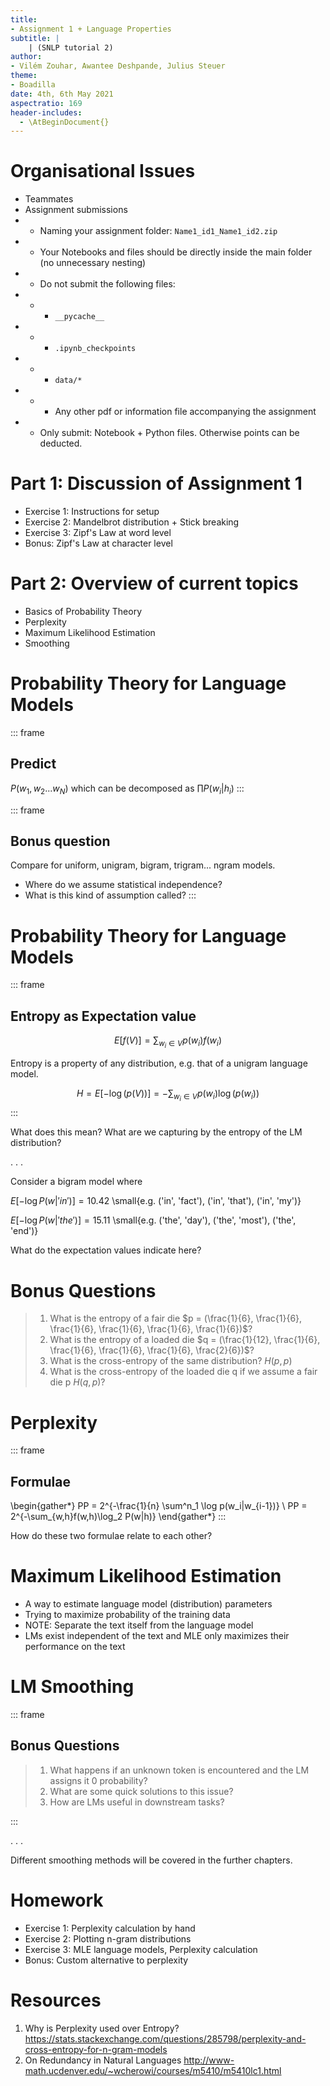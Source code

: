 ```yaml
---
title:
- Assignment 1 + Language Properties
subtitle: |
    | (SNLP tutorial 2)
author:
- Vilém Zouhar, Awantee Deshpande, Julius Steuer
theme:
- Boadilla
date: 4th, 6th May 2021
aspectratio: 169
header-includes:
  - \AtBeginDocument{}
---
```

# Organisational Issues
- Teammates 
- Assignment submissions
- - Naming your assignment folder: `Name1_id1_Name1_id2.zip`
- - Your Notebooks and files should be directly inside the main folder (no unnecessary nesting)
- - Do not submit the following files:
- - - `__pycache__`
- - - `.ipynb_checkpoints`
- - - `data/*`
- - - Any other pdf or information file accompanying the assignment
- - Only submit: Notebook + Python files. Otherwise points can be deducted.

# Part 1: Discussion of Assignment 1

- Exercise 1: Instructions for setup
- Exercise 2: Mandelbrot distribution + Stick breaking
- Exercise 3: Zipf's Law at word level
- Bonus: Zipf's Law at character level

# Part 2: Overview of current topics

- Basics of Probability Theory
- Perplexity
- Maximum Likelihood Estimation
- Smoothing

# Probability Theory for Language Models

::: frame
## Predict
$P(w_1, w_2 ... w_N)$ which can be decomposed as $\prod P(w_i|h_{i})$
::: 

::: frame
## Bonus question
Compare for uniform, unigram, bigram, trigram... ngram models.

- Where do we assume statistical independence?
- What is this kind of assumption called?
::: 

# Probability Theory for Language Models

::: frame
## Entropy as Expectation value
$$E[f(V)] = \sum_{w_i \in V} p(w_i)f(w_i)$$

Entropy is a property of any distribution, e.g. that of a unigram language model.

$$H = E[-\log(p(V))] = -\sum_{w_i \in V} p(w_i)\log(p(w_i))$$
::: 

What does this mean? What are we capturing by the entropy of the LM distribution?

. . .

Consider a bigram model where

$E[-\log P(w|'in')] = 10.42$ \small{e.g. ('in', 'fact'), ('in', 'that'), ('in', 'my')}

$E[-\log P(w|'the')] = 15.11$ \small{e.g. ('the', 'day'), ('the', 'most'), ('the', 'end')}

What do the expectation values indicate here?

# Bonus Questions

> 1. What is the entropy of a fair die $p = (\frac{1}{6}, \frac{1}{6}, \frac{1}{6}, \frac{1}{6}, \frac{1}{6}, \frac{1}{6})$?
> 2. What is the entropy of a loaded die $q = (\frac{1}{12}, \frac{1}{6}, \frac{1}{6}, \frac{1}{6}, \frac{1}{6}, \frac{2}{6})$?
> 3. What is the cross-entropy of the same distribution? $H(p, p)$
> 4. What is the cross-entropy of the loaded die q if we assume a fair die p $H(q, p)$?

# Perplexity

::: frame
## Formulae

\begin{gather*}
PP = 2^{-\frac{1}{n} \sum^n_1 \log p(w_i|w_{i-1})} \\
PP  = 2^{-\sum_{w,h}f(w,h)\log_2 P(w|h)}
\end{gather*}
::: 

How do these two formulae relate to each other?

# Maximum Likelihood Estimation

- A way to estimate language model (distribution) parameters
- Trying to maximize probability of the training data
- NOTE: Separate the text itself from the language model
- LMs exist independent of the text and MLE only maximizes their performance on the text

# LM Smoothing 

::: frame
## Bonus Questions
> 1. What happens if an unknown token is encountered and the LM assigns it 0 probability?
> 2. What are some quick solutions to this issue?
> 3. How are LMs useful in downstream tasks?

:::

. . .

Different smoothing methods will be covered in the further chapters.

# Homework

- Exercise 1: Perplexity calculation by hand
- Exercise 2: Plotting n-gram distributions
- Exercise 3: MLE language models, Perplexity calculation
- Bonus: Custom alternative to perplexity

# Resources

1. Why is Perplexity used over Entropy? <https://stats.stackexchange.com/questions/285798/perplexity-and-cross-entropy-for-n-gram-models>
2. On Redundancy in Natural Languages <http://www-math.ucdenver.edu/~wcherowi/courses/m5410/m5410lc1.html>
